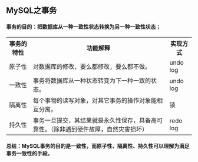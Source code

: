 ## MySQL之事务
#### 事务的目的：把数据库从一种一致性状态转换为另一种一致性状态；
<table>
    <th>事务的特性</th>
    <th>功能解释</th>
    <th>实现方式</th>
    <tr>
        <td>原子性</td>
        <td>对数据库的修改，要么都修改，要么都不做。</td>
        <td>undo log</td>
    </tr>
    <tr>
        <td>一致性</td>
        <td>事务将数据库从一种状态转变为下一种一致的状态。</td>
        <td>undo log</td>
    </tr>
    <tr>
        <td>隔离性</td>
        <td>每个事物的读写对象，对其它事务的操作对象能相互分离。</td>
        <td>锁</td>
    </tr>
    <tr>
        <td>持久性</td>
        <td>事务一旦提交，其结果就是永久性保存，具备高可靠性。（除非遇到硬件故障，自然灾害损坏）</td>
        <td>redo log</td>
    </tr>
</table>

#### 总结：MySQL事务的目的是一致性，而原子性、隔离性、持久性可以理解为满足事务一致性的手段。
